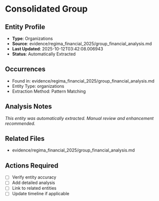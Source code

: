 # Consolidated Group

## Entity Profile
- **Type**: Organizations
- **Source**: evidence/regima_financial_2025/group_financial_analysis.md
- **Last Updated**: 2025-10-12T03:42:08.006943
- **Status**: Automatically Extracted

## Occurrences
- Found in: evidence/regima_financial_2025/group_financial_analysis.md
- Entity Type: organizations
- Extraction Method: Pattern Matching

## Analysis Notes
*This entity was automatically extracted. Manual review and enhancement recommended.*

## Related Files
- evidence/regima_financial_2025/group_financial_analysis.md

## Actions Required
- [ ] Verify entity accuracy
- [ ] Add detailed analysis
- [ ] Link to related entities
- [ ] Update timeline if applicable
